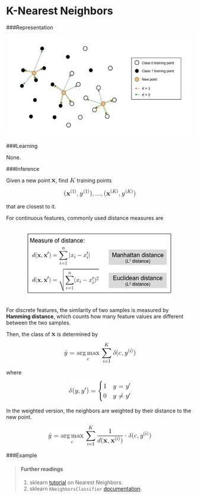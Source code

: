# K-Nearest Neighbors

###Representation

<p align="center">
<img src="../figures/k_nearest_neighbors/rep_fig.jpg">
</p>

###Learning

None.

###Inference

Given a new point ![](../figures/k_nearest_neighbors/x.gif), find ![](../figures/k_nearest_neighbors/K.gif) training points 

<p align="center">
<img src="../figures/k_nearest_neighbors/nearest_pts.gif">
</p>

that are closest to it.

For continuous features, commonly used distance measures are

<p align="center">
<img src="../figures/k_nearest_neighbors/distances.jpg">
</p>

For discrete features, the similarity of two samples is measured by **Hamming distance**, 
which counts how many feature values are different between the two samples.

Then, the class of ![](../figures/k_nearest_neighbors/x.gif) is determined by

<p align="center">
<img src="../figures/k_nearest_neighbors/inference_eq.gif">
</p>

where

<p align="center">
<img src="../figures/k_nearest_neighbors/delta_func.gif">
</p>

In the weighted version, the neighbors are weighted by their distance to the new point.

<p align="center">
<img src="../figures/k_nearest_neighbors/weighted_inference_eq.gif">
</p>

###Example

> #### Further readings
> 1. sklearn [tutorial](http://scikit-learn.org/stable/modules/neighbors.html) on Nearest Neighbors.
> 2. sklearn `KNeighborsClassifier` [documentation](http://scikit-learn.org/stable/modules/generated/sklearn.neighbors.KNeighborsClassifier.html).
